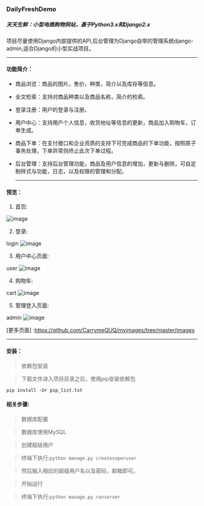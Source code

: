 

### DailyFreshDemo

#####	天天生鲜：小型电商购物网站，基于Python3.x和Django2.x  

​	项目尽量使用Django内部提供的API,后台管理为Django自带的管理系统django-admin,适合Django的小型实战项目。

***

#### 功能简介：

- 商品浏览：商品的图片，售价，种类，简介以及库存等信息。

- 全文检索：支持对商品种类以及商品名称，简介的检索。

- 登录注册：用户的登录与注册。

- 用户中心：支持用户个人信息，收货地址等信息的更新，商品加入购物车，订单生成。

- 商品下单：在支付接口和企业资质的支持下可完成商品的下单功能，按照原子事务处理，下单异常则终止此次下单过程。

- 后台管理：支持后台管理功能，商品及用户信息的增加，更新与删除，可自定制样式与功能，日志，以及权限的管理和分配。

  ***

#### 预览：

1. 首页:

![image](https://github.com/CarrymeQUQ/myimages/blob/master/images/WHM7VR~G~9F_M%5BV~CM0%24U%40X.png)

2. 登录:

login
![image](https://github.com/CarrymeQUQ/myimages/blob/master/images/%5BSACVK~%5BDQQ3UL7NB8G26%24H.png)

3. 用户中心页面:

user
![image](https://github.com/CarrymeQUQ/myimages/blob/master/images/JF7H6%40POP3OG~5%5BP2HH2ULD.png)

4. 购物车:

cart
![image](https://github.com/CarrymeQUQ/myimages/blob/master/images/JF7H6%40POP3OG~5%5BP2HH2ULD.png)

5. 管理登入页面:

admin
![image](https://github.com/CarrymeQUQ/myimages/blob/master/images/0AMDD(TXO9~N)HR%60%40I3%5D5Z2.png)

[更多页面] :https://github.com/CarrymeQUQ/myimages/tree/master/images

***

#### 安装：

>  依赖包安装

> 下载文件进入项目目录之后，使用pip安装依赖包

`pip install -Ur pip_list.txt`

#### 相关步骤:

>  数据库配置

>  数据库使用MySQL

>  创建超级用户

>  终端下执行:`python manage.py createsuperuser`

>  然后输入相应的超级用户名以及密码，邮箱即可。

>  开始运行

>  终端下执行:`python manage.py runserver`


